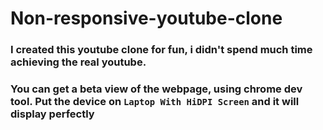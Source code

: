 # Non-responsive-youtube-clone

### I created this youtube clone for fun, i didn't spend much time achieving the real youtube.

### You can get a beta view of the webpage, using chrome dev tool. Put the device on `Laptop With HiDPI Screen` and it will display perfectly
